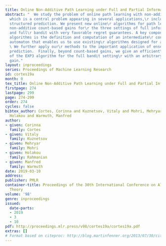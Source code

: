 ```yaml
---
title: Online Non-Additive Path Learning under Full and Partial Information
abstract: "  We study the problem of online path learning with non-additive\r gains,
  which is a central problem appearing in several applications,\r including ensemble
  structured prediction. We present new online\r algorithms for path learning with
  non-additive count-based gains for\r the three settings of full information, semi-bandit
  and full\r bandit with very favorable regret guarantees. A key component of\r our
  algorithms is the definition and computation of an intermediate\r context-dependent
  automaton that enables us to use existing\r algorithms designed for additive gains.
  \ We further apply our\r methods to the important application of ensemble structured\r
  prediction.  Finally, beyond count-based gains, we give an efficient\r implementation
  of the EXP3 algorithm for the full bandit setting\r with an arbitrary (non-additive)
  gain."
layout: inproceedings
series: Proceedings of Machine Learning Research
id: cortes19a
month: 0
tex_title: Online Non-Additive Path Learning under Full and Partial Information
firstpage: 274
lastpage: 299
page: 274-299
order: 274
cycles: false
bibtex_author: Cortes, Corinna and Kuznetsov, Vitaly and Mohri, Mehryar and Rahmanian,
  Holakou and Warmuth, Manfred
author:
- given: Corinna
  family: Cortes
- given: Vitaly
  family: Kuznetsov
- given: Mehryar
  family: Mohri
- given: Holakou
  family: Rahmanian
- given: Manfred
  family: Warmuth
date: 2019-03-10
address: 
publisher: PMLR
container-title: Proceedings of the 30th International Conference on Algorithmic Learning
  Theory
volume: '98'
genre: inproceedings
issued:
  date-parts:
  - 2019
  - 3
  - 10
pdf: http://proceedings.mlr.press/v98/cortes19a/cortes19a.pdf
extras: []
# Format based on citeproc: http://blog.martinfenner.org/2013/07/30/citeproc-yaml-for-bibliographies/
---
```


